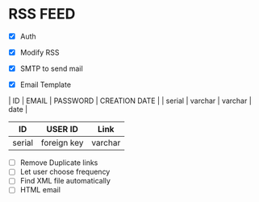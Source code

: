 # RSS FEED

* [x] Auth
* [x] Modify RSS
* [x] SMTP to send mail
* [x] Email Template



| ID     | EMAIL   | PASSWORD | CREATION DATE |
| serial | varchar | varchar  | date          |



| ID     | USER ID     | Link    |
|--------|-------------|---------|
| serial | foreign key | varchar |


* [ ] Remove Duplicate links
* [ ] Let user choose frequency
* [ ] Find XML file automatically
* [ ] HTML email
